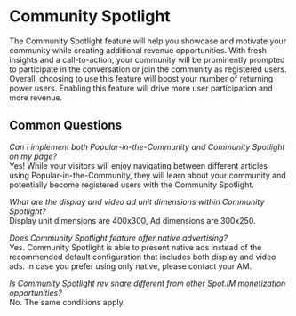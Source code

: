 # Community Spotlight
The Community Spotlight feature will help you showcase and motivate your community while creating additional revenue opportunities. With fresh insights and a call-to-action, your community will be prominently prompted to participate in the conversation or join the community as registered users. Overall, choosing to use this feature will boost your number of returning power users. Enabling this feature will drive more user participation and more revenue.

## Common Questions
*Can I implement both Popular-in-the-Community and Community Spotlight on my page?*<br>
Yes! While your visitors will enjoy navigating between different articles using Popular-in-the-Community, they will learn about your community and potentially become registered users with the Community Spotlight.

*What are the display and video ad unit dimensions within Community Spotlight?*<br>
Display unit dimensions are 400x300, Ad dimensions are 300x250.

*Does Community Spotlight feature offer native advertising?*<br>
Yes. Community Spotlight is able to present native ads instead of the recommended default configuration that includes both display and video ads. In case you prefer using only native, please contact your AM.

*Is Community Spotlight rev share different from other Spot.IM monetization opportunities?*<br>
No. The same conditions apply.